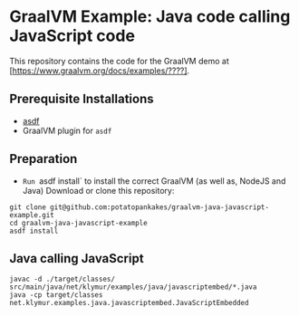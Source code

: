# GraalVM Example: Java code calling JavaScript code

This repository contains the code for the GraalVM demo at [https://www.graalvm.org/docs/examples/????].

## Prerequisite Installations
* [asdf](https://github.com/asdf-vm)
* GraalVM plugin for `asdf`

## Preparation

* `Run `asdf install` to install the correct GraalVM (as well as, NodeJS and Java)
Download or clone this repository:
```
git clone git@github.com:potatopankakes/graalvm-java-javascript-example.git
cd graalvm-java-javascript-example
asdf install
```

## Java calling JavaScript

```
javac -d ./target/classes/ src/main/java/net/klymur/examples/java/javascriptembed/*.java
java -cp target/classes net.klymur.examples.java.javascriptembed.JavaScriptEmbedded
```
